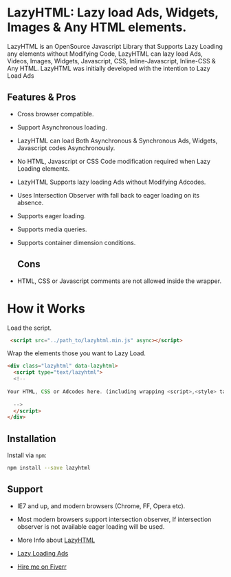 # LazyHTML: Lazy load Ads, Widgets, Images & Any HTML elements.

LazyHTML is an OpenSource Javascript Library that Supports Lazy Loading any elements without Modifying Code, 
LazyHTML can lazy load Ads, Videos, Images, Widgets, Javascript, CSS, Inline-Javascript, Inline-CSS & Any HTML.
LazyHTML was initially developed with the intention to Lazy Load Ads

## Features & Pros

 - Cross browser compatible.
 - Support Asynchronous loading.
 - LazyHTML can load Both Asynchronous & Synchronous Ads, Widgets, Javascript codes Asynchronously. 
 - No HTML, Javascript or CSS Code modification required when Lazy Loading elements.
 - LazyHTML Supports lazy loading Ads without Modifying Adcodes.
 - Uses Intersection Observer with fall back to eager loading on its absence.
 - Supports eager loading.
 - Supports media queries.
 - Supports container dimension conditions. 




   ## Cons

  - HTML, CSS or Javascript comments are not allowed inside the wrapper.



# How it Works

Load the script.

```html
 <script src="../path_to/lazyhtml.min.js" async></script>
```



Wrap the elements those you want to Lazy Load.




```html
<div class="lazyhtml" data-lazyhtml>
  <script type="text/lazyhtml">
  <!--
  
Your HTML, CSS or Adcodes here. (including wrapping <script>,<style> tags)
  
  -->
  </script>
</div>
```



## Installation

Install via `npm`:

```bash
npm install --save lazyhtml
```



## Support

* IE7 and up, and modern browsers (Chrome, FF, Opera etc).
* Most modern browsers support intersection observer, If intersection observer is not available eager loading will be used.





* More Info about [LazyHTML ](https://www.guest.blog/post/12111/lazyhtml-a-break-through-in-lazyloading-elements/)
*  [Lazy Loading Ads ](https://www.guest.blog/post/12113/lazyload-ads/)
* [Hire me on Fiverr](https://www.fiverr.com/niresh12495)

